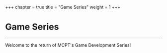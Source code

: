 +++
chapter = true
title = "Game Series"
weight = 1
+++

# Game Series
---

Welcome to the return of MCPT's Game Development Series!
